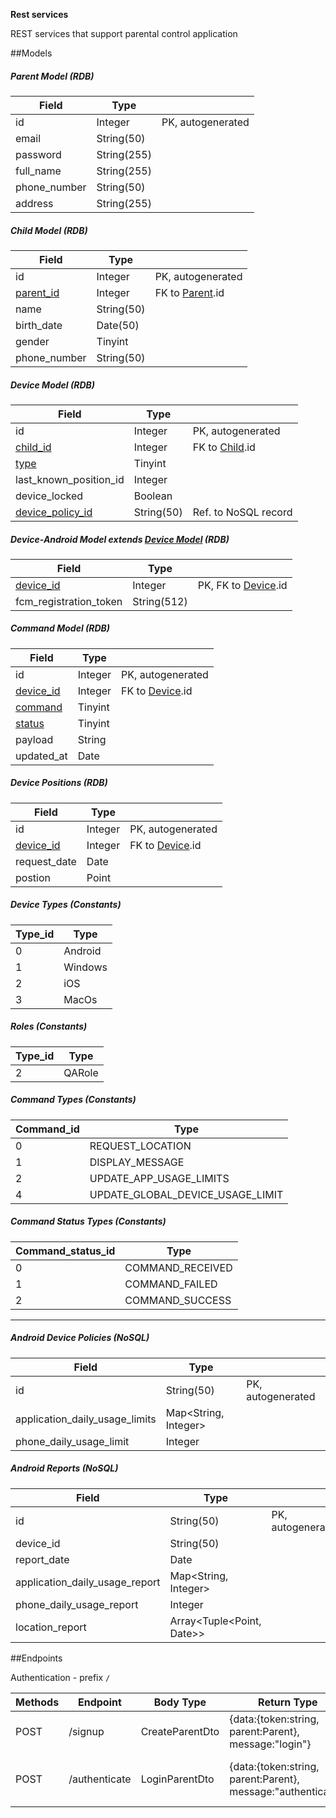 **Rest services**

REST services that support parental control application

##Models
##### Parent Model (RDB)
| Field        | Type        |                   |
| ------------ | ----------- | ----------------- |
| id           | Integer     | PK, autogenerated |
| email        | String(50)  |
| password     | String(255) |
| full_name    | String(255) |
| phone_number | String(50)  |
| address      | String(255) |

##### Child Model (RDB)
| Field                          | Type       |                                      |
| ------------------------------ | ---------- | ------------------------------------ |
| id                             | Integer    | PK, autogenerated                    |
| [parent_id](#parent-model-rdb) | Integer    | FK to [Parent](#parent-model-rdb).id |
| name                           | String(50) |                                      |
| birth_date                     | Date(50)   |                                      |
| gender                         | Tinyint    |                                      |
| phone_number                   | String(50) |                                      |

##### Device Model (RDB)
| Field                                      | Type       |                                    |
| ------------------------------------------ | ---------- | ---------------------------------- |
| id                                         | Integer    | PK, autogenerated                  |
| [child_id](#child-model-rdb)               | Integer    | FK to [Child](#child-model-rdb).id |
| [type](#device-types-constants)            | Tinyint    |                                    |
| last_known_position_id                     | Integer    |                                    |
| device_locked                              | Boolean    |                                    |
| [device_policy_id](#android-reports-nosql) | String(50) | Ref. to NoSQL record               |

##### Device-Android Model extends [Device Model](#device-model-rdb) (RDB)
| Field                          | Type        |                                          |
| ------------------------------ | ----------- | ---------------------------------------- |
| [device_id](#device-model-rdb) | Integer     | PK, FK to [Device](#device-model-rdb).id |
| fcm_registration_token         | String(512) |

##### Command Model (RDB)
| Field                                     | Type    |                                      |
| ----------------------------------------- | ------- | ------------------------------------ |
| id                                        | Integer | PK, autogenerated                    |
| [device_id](#device-model-rdb)            | Integer | FK to [Device](#device-model-rdb).id |
| [command](#command-types-constants)       | Tinyint |
| [status](#command-status-types-constants) | Tinyint |
| payload                                   | String  |
| updated_at                                | Date    |

##### Device Positions (RDB)
| Field                          | Type    |                                      |
| ------------------------------ | ------- | ------------------------------------ |
| id                             | Integer | PK, autogenerated                    |
| [device_id](#device-model-rdb) | Integer | FK to [Device](#device-model-rdb).id |
| request_date                   | Date    |                                      |
| postion                        | Point   |                                      |

##### Device Types (Constants)
| Type_id | Type    |
| ------- | ------- |
| 0       | Android |
| 1       | Windows |
| 2       | iOS     |
| 3       | MacOs   |

##### Roles (Constants)
| Type_id | Type   |
| ------- | ------ |
| 2       | QARole |

##### Command Types (Constants)
| Command_id | Type                             |
| ---------- | -------------------------------- |
| 0          | REQUEST_LOCATION                 |
| 1          | DISPLAY_MESSAGE                  |
| 2          | UPDATE_APP_USAGE_LIMITS          |
| 4          | UPDATE_GLOBAL_DEVICE_USAGE_LIMIT |

##### Command Status Types (Constants)
| Command_status_id | Type             |
| ----------------- | ---------------- |
| 0                 | COMMAND_RECEIVED |
| 1                 | COMMAND_FAILED   |
| 2                 | COMMAND_SUCCESS  |

---
##### Android Device Policies (NoSQL)
| Field                          | Type                 |                   |
| ------------------------------ | -------------------- | ----------------- |
| id                             | String(50)           | PK, autogenerated |
| application_daily_usage_limits | Map<String, Integer> |                   |
| phone_daily_usage_limit        | Integer              |                   |

##### Android Reports (NoSQL)

| Field                          | Type                      |                   |
| ------------------------------ | ------------------------- | ----------------- |
| id                             | String(50)                | PK, autogenerated |
| device_id                      | String(50)                |                   |
| report_date                    | Date                      |                   |
| application_daily_usage_report | Map<String, Integer>      |                   |
| phone_daily_usage_report       | Integer                   |                   |
| location_report                | Array<Tuple<Point, Date>> |                   |

##Endpoints

Authentication  - prefix ```/```

| Methods | Endpoint      | Body Type       | Return Type                                                  |                             |
| ------- | ------------- | --------------- | ------------------------------------------------------------ | --------------------------- |
| POST    | /signup       | CreateParentDto | {data:{token:string, parent:Parent}, message:"login"}        |                             |
| POST    | /authenticate | LoginParentDto  | {data:{token:string, parent:Parent}, message:"authenticate"} | JWT with Parent {id:number, type:'Parent'|'Device} |
